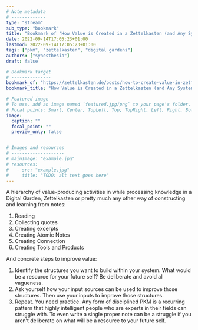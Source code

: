 ```yaml
---
# Note metadata
# -------------
type: "stream"
sub_type: "bookmark"
title: "Bookmark of 'How Value is Created in a Zettelkasten (and Any System of Knowledge Work) • Zettelkasten Method'"
date: 2022-09-14T17:05:23+01:00
lastmod: 2022-09-14T17:05:23+01:00
tags: ["pkm", "zettelkasten", "digital gardens"]
authors: ["synesthesia"]
draft: false

# Bookmark target
# ---------------
bookmark_of: "https://zettelkasten.de/posts/how-to-create-value-in-zettelkasten/"
bookmark_title: "How Value is Created in a Zettelkasten (and Any System of Knowledge Work) • Zettelkasten Method"

# Featured image
# To use, add an image named `featured.jpg/png` to your page's folder.
# Focal points: Smart, Center, TopLeft, Top, TopRight, Left, Right, BottomLeft, Bottom, BottomRight.
image:
  caption: ""
  focal_point: ""
  preview_only: false


# Images and resources
# --------------------
# mainImage: "example.jpg"
# resources:
#   - src: "example.jpg"
#     title: "TODO: alt text goes here"
---
```

A hierarchy of value-producing activities in while processing knowledge in a Digital Garden, Zettelkasten or pretty much any other way of constructing and learning from notes:

1. Reading
1. Collecting quotes
1. Creating excerpts
1. Creating Atomic Notes
1. Creating Connection
1. Creating Tools and Products

And concrete steps to improve value:

1. Identify the structures you want to build within your system. 
What would be a resource for your future self? Be deliberate and avoid all vagueness.
1. Ask yourself how your input sources can be used to improve those structures. Then use your inputs to improve those structures.
1. Repeat. You need practice. Any form of disciplined PKM is a recurring pattern that highly intelligent people who are experts in their fields can struggle with. To even write a single proper note can be a struggle if you aren’t deliberate on what will be a resource to your future self.
